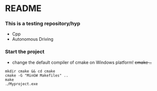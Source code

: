 # README
### This is a testing repository/hyp
- Cpp
- Autonomous Driving

### Start the project
- change the default compiler of cmake on Windows platform! ~~cmake ..~~
```
mkdir cmake && cd cmake
cmake -G "MinGW Makefiles" ..
make
./Myproject.exe
```

